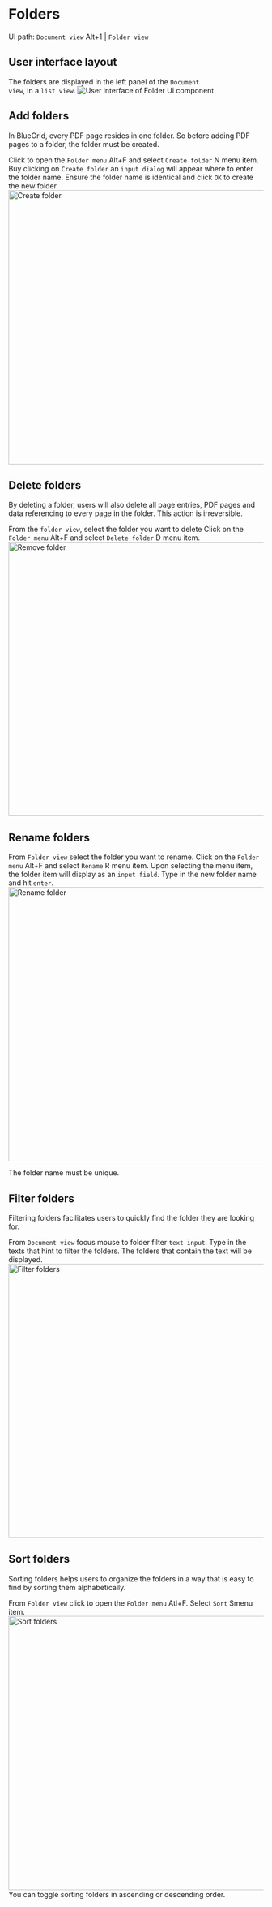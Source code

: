 # Folders
<tldr>
    <p>UI path: <ui-path><code>Document view</code> <shortcut>Alt+1</shortcut> | <code>Folder view</code></ui-path></p>
</tldr>

## User interface layout
The folders are displayed in the left panel of the <code>Document view</code>, in a <code>list view</code>. 
<img src="folder_ui.png" alt="User interface of Folder Ui component"/>


## Add folders
<procedure  >
<p>
In BlueGrid, every PDF page resides in one folder. So before adding PDF pages to a folder, the folder must be created.
</p>
<step>
Click to open the <code>Folder menu</code> <shortcut>Alt+F</shortcut> and select <code>Create folder</code> <shortcut>N</shortcut> menu item.
</step>
<step>
Buy clicking on <code>Create folder</code> an <code>input dialog</code> will appear where to enter the folder name.
</step>
<step>
Ensure the folder name is identical and click <code>OK</code> to create the new folder.
</step>
<img src="create_folder.png" alt="Create folder" width="540"/>
</procedure>

## Delete folders
<procedure  >
<warning>
    <p>
        By deleting a folder, users will also delete all page entries, PDF pages and data referencing to every page in the folder. This action is irreversible.
    </p>
</warning>
<step>
From the <code>folder view</code>, select the folder you want to delete
</step>
<step>
Click on the <code>Folder menu</code> <shortcut>Alt+F</shortcut> and select <code>Delete folder</code> <shortcut>D</shortcut> menu item.
</step>
<img src="remove_folder.png" alt="Remove folder" width="540"/>

</procedure>

## Rename folders
<procedure >
<step>
From <code>Folder view</code> select the folder you want to rename.
</step>
<step>
Click on the <code>Folder menu</code> <shortcut>Alt+F</shortcut> and select <code>Rename</code> <shortcut>R</shortcut> menu item.
</step>
<step>
Upon selecting the menu item, the folder item will display as an <code>input field</code>. Type in the new folder name and hit <code>enter</code>.
</step>
<img src="rename_folder.png" alt="Rename folder" width="540"/>
<note>
    <p>
        The folder name must be unique.
    </p>
</note>
</procedure>

## Filter folders
<procedure >
<p>
Filtering folders facilitates users to quickly find the folder they are looking for.
</p>
<step>
    From <code>Document view</code> focus mouse to folder filter <code>text input</code>.
</step>
<step>
    Type in the texts that hint to filter the folders. The folders that contain the text will be displayed.
</step>

<img src="filter_folder.png" alt="Filter folders" width="540"/>
</procedure>

## Sort folders
<procedure >
<p>
Sorting folders helps users to organize the folders in a way that is easy to find by sorting them alphabetically.
</p>
<step>
    From <code>Folder view</code> click to open the <code>Folder menu</code> <shortcut>Atl+F</shortcut>.
</step>
<step>
    Select <code>Sort</code> <shortcut>S</shortcut>menu item.
</step>
    
<img src="sort_folder.png" alt="Sort folders" width="540"/>
<tip>
    You can toggle sorting folders in ascending or descending order.
</tip>
</procedure>

